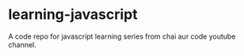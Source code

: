 # learning-javascript
A code repo for javascript learning series from chai aur code youtube channel.
